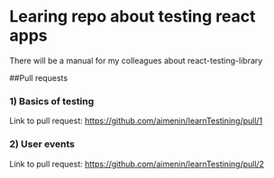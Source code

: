 # Learing repo about testing react apps
There will be a manual for my colleagues about react-testing-library

##Pull requests

### 1) Basics of testing
Link to pull request: https://github.com/aimenin/learnTestining/pull/1

### 2) User events
Link to pull request: https://github.com/aimenin/learnTestining/pull/2
